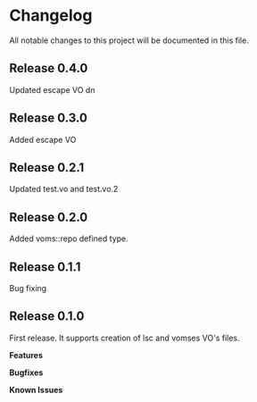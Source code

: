 # Changelog

All notable changes to this project will be documented in this file.

## Release 0.4.0

Updated escape VO dn

## Release 0.3.0

Added escape VO

## Release 0.2.1

Updated test.vo and test.vo.2

## Release 0.2.0

Added voms::repo defined type.

## Release 0.1.1

Bug fixing

## Release 0.1.0

First release. It supports creation of lsc and vomses VO's files.

**Features**

**Bugfixes**

**Known Issues**

